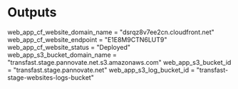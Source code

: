 # Outputs

web_app_cf_website_domain_name = "dsrqz8v7ee2cn.cloudfront.net"
web_app_cf_website_endpoint = "E1E8M9CTN6LUT9"
web_app_cf_website_status = "Deployed"
web_app_s3_bucket_domain_name = "transfast.stage.pannovate.net.s3.amazonaws.com"
web_app_s3_bucket_id = "transfast.stage.pannovate.net"
web_app_s3_log_bucket_id = "transfast-stage-websites-logs-bucket"
